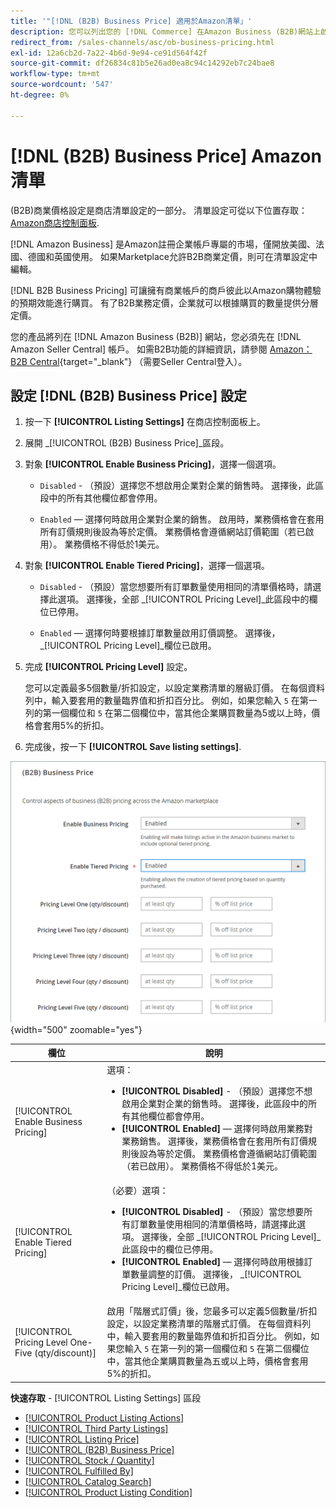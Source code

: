 ```yaml
---
title: '"[!DNL (B2B) Business Price] 適用於Amazon清單」'
description: 您可以列出您的 [!DNL Commerce] 在Amazon Business (B2B)網站上啟用商業功能，藉此儲存產品Amazon [!DNL Seller Central] 帳戶。
redirect_from: /sales-channels/asc/ob-business-pricing.html
exl-id: 12a6cb2d-7a22-4b6d-9e94-ce91d564f42f
source-git-commit: df26834c81b5e26ad0ea8c94c14292eb7c24bae8
workflow-type: tm+mt
source-wordcount: '547'
ht-degree: 0%

---
```


# [!DNL (B2B) Business Price] Amazon清單

(B2B)商業價格設定是商店清單設定的一部分。 清單設定可從以下位置存取： [Amazon商店控制面板](./amazon-store-dashboard.md).

[!DNL Amazon Business] 是Amazon註冊企業帳戶專屬的市場，僅開放美國、法國、德國和英國使用。 如果Marketplace允許B2B商業定價，則可在清單設定中編輯。

[!DNL B2B Business Pricing] 可讓擁有商業帳戶的商戶彼此以Amazon購物體驗的預期效能進行購買。 有了B2B業務定價，企業就可以根據購買的數量提供分層定價。

您的產品將列在 [!DNL Amazon Business (B2B)] 網站，您必須先在 [!DNL Amazon Seller Central] 帳戶。 如需B2B功能的詳細資訊，請參閱 [Amazon：B2B Central](https://sellercentral.amazon.com/gp/help/G202161480/){target="_blank"} （需要Seller Central登入）。

## 設定 [!DNL (B2B) Business Price] 設定

1. 按一下 **[!UICONTROL Listing Settings]** 在商店控制面板上。

1. 展開 _[!UICONTROL (B2B) Business Price]_區段。

1. 對象 **[!UICONTROL Enable Business Pricing]**，選擇一個選項。

   - `Disabled` - （預設）選擇您不想啟用企業對企業的銷售時。 選擇後，此區段中的所有其他欄位都會停用。

   - `Enabled`  — 選擇何時啟用企業對企業的銷售。 啟用時，業務價格會在套用所有訂價規則後設為等於定價。 業務價格會遵循網站訂價範圍（若已啟用）。 業務價格不得低於1美元。

1. 對象 **[!UICONTROL Enable Tiered Pricing]**，選擇一個選項。

   - `Disabled` - （預設）當您想要所有訂單數量使用相同的清單價格時，請選擇此選項。 選擇後，全部 _[!UICONTROL Pricing Level]_此區段中的欄位已停用。

   - `Enabled`  — 選擇何時要根據訂單數量啟用訂價調整。 選擇後， _[!UICONTROL Pricing Level]_欄位已啟用。

1. 完成 **[!UICONTROL Pricing Level]** 設定。

   您可以定義最多5個數量/折扣設定，以設定業務清單的層級訂價。 在每個資料列中，輸入要套用的數量臨界值和折扣百分比。 例如，如果您輸入 `5` 在第一列的第一個欄位和 `5` 在第二個欄位中，當其他企業購買數量為5或以上時，價格會套用5%的折扣。

1. 完成後，按一下 **[!UICONTROL Save listing settings]**.

![Amazon商業定價(B2B)](assets/amazon-business-pricing.png){width="500" zoomable="yes"}

| 欄位 | 說明 |
|--- |--- |
| [!UICONTROL Enable Business Pricing] | 選項： <ul><li>**[!UICONTROL Disabled]** - （預設）選擇您不想啟用企業對企業的銷售時。 選擇後，此區段中的所有其他欄位都會停用。</li><li>**[!UICONTROL Enabled]**  — 選擇何時啟用業務對業務銷售。 選擇後，業務價格會在套用所有訂價規則後設為等於定價。 業務價格會遵循網站訂價範圍（若已啟用）。 業務價格不得低於1美元。</li></ul> |
| [!UICONTROL Enable Tiered Pricing] | （必要）選項： <ul><li>**[!UICONTROL Disabled]** - （預設）當您想要所有訂單數量使用相同的清單價格時，請選擇此選項。 選擇後，全部 _[!UICONTROL Pricing Level]_此區段中的欄位已停用。</li><li>**[!UICONTROL Enabled]**  — 選擇何時啟用根據訂單數量調整的訂價。 選擇後， _[!UICONTROL Pricing Level]_欄位已啟用。</li></ul> |
| [!UICONTROL Pricing Level One-Five (qty/discount)] | 啟用「階層式訂價」後，您最多可以定義5個數量/折扣設定，以設定業務清單的階層式訂價。 在每個資料列中，輸入要套用的數量臨界值和折扣百分比。 例如，如果您輸入 `5` 在第一列的第一個欄位和 `5` 在第二個欄位中，當其他企業購買數量為五或以上時，價格會套用5%的折扣。 |

**快速存取** - [!UICONTROL Listing Settings] 區段

- [[!UICONTROL Product Listing Actions]](./product-listing-actions.md)
- [[!UICONTROL Third Party Listings]](./third-party-listing-settings.md)
- [[!UICONTROL Listing Price]](./listing-price.md)
- [[!UICONTROL (B2B) Business Price]](./business-pricing.md)
- [[!UICONTROL Stock / Quantity]](./stock-quantity.md)
- [[!UICONTROL Fulfilled By]](./fulfilled-by.md)
- [[!UICONTROL Catalog Search]](./catalog-search.md)
- [[!UICONTROL Product Listing Condition]](./product-listing-condition.md)
